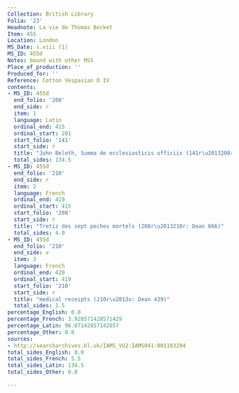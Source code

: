 ```yaml
---
Collection: British Library
Folia: '23'
Headnote: La vie de Thomas Becket
Item: 455
Location: London
MS_Date: s.xiii (1)
MS_ID: 455d
Notes: bound with other MSS
Place_of_production: ''
Produced_for: ''
Reference: Cotton Vespasian D IV
contents:
- MS_ID: 455d
  end_folio: '208'
  end_side: r
  item: 1
  language: Latin
  ordinal_end: 415
  ordinal_start: 281
  start_folio: '141'
  start_side: r
  title: "John Beleth, Summa de ecclesiasticis officiis (141r\u2013208r)"
  total_sides: 134.5
- MS_ID: 455d
  end_folio: '210'
  end_side: r
  item: 2
  language: French
  ordinal_end: 419
  ordinal_start: 415
  start_folio: '208'
  start_side: r
  title: "Tretiz des sept peches mortels (208r\u2013210r: Dean 666)"
  total_sides: 4.0
- MS_ID: 455d
  end_folio: '210'
  end_side: v
  item: 3
  language: French
  ordinal_end: 420
  ordinal_start: 419
  start_folio: '210'
  start_side: r
  title: "medical receipts (210r\u2013v: Dean 439)"
  total_sides: 1.5
percentage_English: 0.0
percentage_French: 3.928571428571429
percentage_Latin: 96.07142857142857
percentage_Other: 0.0
sources:
- http://searcharchives.bl.uk/IAMS_VU2:IAMS041-001103294
total_sides_English: 0.0
total_sides_French: 5.5
total_sides_Latin: 134.5
total_sides_Other: 0.0

---
```

